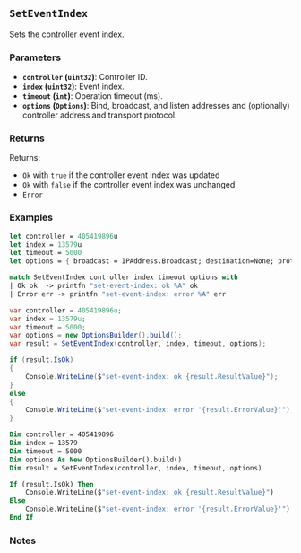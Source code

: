 ## `SetEventIndex`

Sets the controller event index.

### Parameters
- **`controller` (`uint32`)**: Controller ID.
- **`index` (`uint32`)**: Event index.
- **`timeout` (`int`)**: Operation timeout (ms).
- **`options` (`Options`)**: Bind, broadcast, and listen addresses and (optionally) controller address and transport protocol.

### Returns
Returns:
- `Ok` with `true` if the controller event index was updated
- `Ok` with `false` if the controller event index was unchanged
- `Error` 

### Examples

```fsharp
let controller = 405419896u
let index = 13579u
let timeout = 5000
let options = { broadcast = IPAddress.Broadcast; destination=None; protocol=None; debug = true }

match SetEventIndex controller index timeout options with
| Ok ok  -> printfn "set-event-index: ok %A" ok
| Error err -> printfn "set-event-index: error %A" err
```

```csharp
var controller = 405419896u;
var index = 13579u;
var timeout = 5000;
var options = new OptionsBuilder().build();
var result = SetEventIndex(controller, index, timeout, options);

if (result.IsOk)
{
    Console.WriteLine($"set-event-index: ok {result.ResultValue}");
}
else
{
    Console.WriteLine($"set-event-index: error '{result.ErrorValue}'");
}
```

```vb
Dim controller = 405419896
Dim index = 13579
Dim timeout = 5000
Dim options As New OptionsBuilder().build()
Dim result = SetEventIndex(controller, index, timeout, options)

If (result.IsOk) Then
    Console.WriteLine($"set-event-index: ok {result.ResultValue}")
Else
    Console.WriteLine($"set-event-index: error '{result.ErrorValue}'")
End If
```

### Notes
